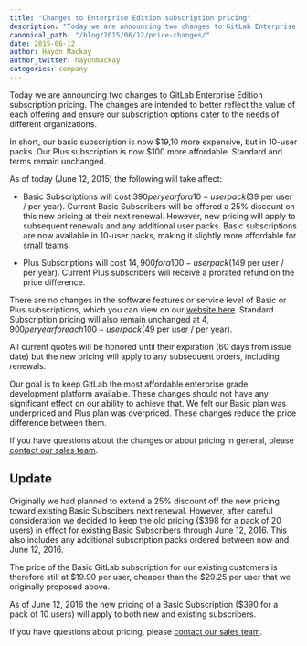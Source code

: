 ```yaml
---
title: "Changes to Enterprise Edition subscription pricing"
description: "Today we are announcing two changes to GitLab Enterprise Edition subscription pricing. You can learn more here!"
canonical_path: "/blog/2015/06/12/price-changes/"
date: 2015-06-12
author: Haydn Mackay
author_twitter: haydnmackay
categories: company
---
```


Today we are announcing two changes to GitLab Enterprise Edition subscription pricing.
The changes are intended to better reflect the value of each offering and
ensure our subscription options cater to the needs of different organizations.

In short, our basic subscription is now $19,10 more expensive, but in 10-user packs.
Our Plus subscription is now $100 more affordable. Standard and terms remain unchanged.

<!-- more -->

As of today (June 12, 2015) the following will take affect:

* Basic Subscriptions will cost $390 per year for a 10-user pack ($39 per user / per year).
Current Basic Subscribers will be offered a 25% discount on this new pricing at their next renewal.
However, new pricing will apply to subsequent renewals and any additional user packs.
Basic subscriptions are now available in 10-user packs, making it slightly more
affordable for small teams.

* Plus Subscriptions will cost $14,900 for a 100-user pack ($149 per user / per year).
Current Plus subscribers will receive a prorated refund on the price difference.

There are no changes in the software features or service level of Basic or Plus subscriptions,
which you can view on our [website here](/pricing/).
Standard Subscription pricing will also remain unchanged at $4,900 per year for
each 100-user pack ($49 per user / per year).

All current quotes will be honored until their expiration (60 days from issue date)
but the new pricing will apply to any subsequent orders, including renewals.

Our goal is to keep GitLab the most affordable enterprise grade development platform available.
These changes should not have any significant effect on our ability to achieve that.
We felt our Basic plan was underpriced and Plus plan was overpriced.
These changes reduce the price difference between them.

If you have questions about the changes or about pricing in general,
please [contact our sales team](/sales/).

## Update

Originally we had planned to extend a 25% discount off the new pricing toward existing Basic Subscibers next renewal. However, after careful consideration we decided to keep the old pricing ($398 for a pack of 20 users) in effect for existing Basic Subscribers through June 12, 2016. This also includes any additional subscription packs ordered between now and June 12, 2016.

The price of the Basic GitLab subscription for our existing customers is therefore still at $19.90 per user, cheaper than the $29.25 per user that we originally proposed above.

As of June 12, 2016 the new pricing of a Basic Subscription ($390 for a pack of 10 users) will apply to both new and existing subscribers.

If you have questions about pricing, please [contact our sales team](/sales/).
